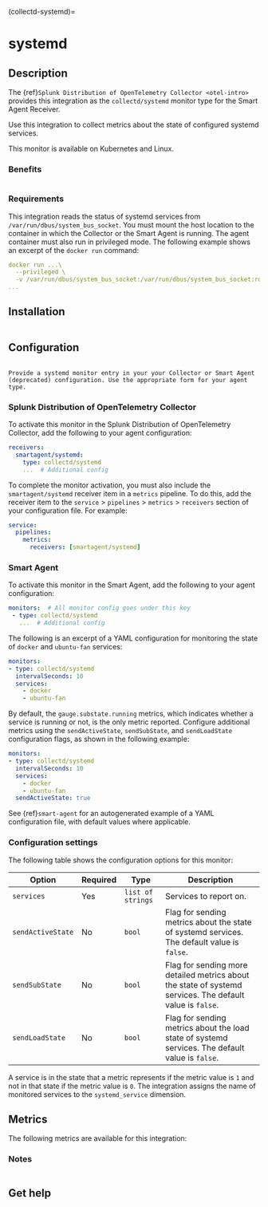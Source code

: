 (collectd-systemd)=

# systemd
<meta name="description" content="Use this Splunk Observability Cloud integration for the Collectd Systemd monitor. See benefits, install, configuration, and metrics">

## Description

The {ref}`Splunk Distribution of OpenTelemetry Collector <otel-intro>` provides this integration as the `collectd/systemd` monitor type for the Smart Agent Receiver.

Use this integration to collect metrics about the state of configured systemd services.

This monitor is available on Kubernetes and Linux.

### Benefits

```{include} /_includes/benefits.md
```

### Requirements

This integration reads the status of systemd services from `/var/run/dbus/system_bus_socket`. You must mount the host location to the container in which the Collector or the Smart Agent is running. The agent container must also run in privileged mode. The following example shows an excerpt of the `docker run` command:

```yaml
docker run ...\
  --privileged \
  -v /var/run/dbus/system_bus_socket:/var/run/dbus/system_bus_socket:ro \
...
```

##  Installation

```{include} /_includes/collector-installation-linux.md
```

## Configuration

```{include} /_includes/configuration.md
```

```{note}
Provide a systemd monitor entry in your your Collector or Smart Agent (deprecated) configuration. Use the appropriate form for your agent type.
```

### Splunk Distribution of OpenTelemetry Collector

To activate this monitor in the Splunk Distribution of OpenTelemetry Collector, add the following to your agent configuration:

```yaml
receivers:
  smartagent/systemd:
    type: collectd/systemd
    ...  # Additional config
```

To complete the monitor activation, you must also include the `smartagent/systemd` receiver item in a `metrics` pipeline. To do this, add the receiver item to the `service` > `pipelines` > `metrics` > `receivers` section of your configuration file. For example:

```yaml
service:
  pipelines:
    metrics:
      receivers: [smartagent/systemd]
```

### Smart Agent

To activate this monitor in the Smart Agent, add the following to your agent configuration:

```yaml
monitors:  # All monitor config goes under this key
 - type: collectd/systemd
   ...  # Additional config
```

The following is an excerpt of a YAML configuration for monitoring the state of `docker` and `ubuntu-fan` services:

```yaml
monitors:
- type: collectd/systemd
  intervalSeconds: 10
  services:
    - docker
    - ubuntu-fan
```

By default, the `gauge.substate.running` metrics, which indicates whether a service is running or not, is the only metric reported. Configure additional metrics using the `sendActiveState`, `sendSubState`, and `sendLoadState` configuration flags, as shown in the following example:

```yaml
monitors:
- type: collectd/systemd
  intervalSeconds: 10
  services:
    - docker
    - ubuntu-fan
  sendActiveState: true
```

See {ref}`smart-agent` for an autogenerated example of a YAML configuration file, with default values where applicable.

### Configuration settings

The following table shows the configuration options for this monitor:

| Option| Required | Type | Description |
| --- | --- | --- | --- |
| `services` | Yes | `list of strings` | Services to report on. |
| `sendActiveState` | No | `bool` | Flag for sending metrics about the state of systemd services. The default value is `false`. |
| `sendSubState` | No | `bool` | Flag for sending more detailed metrics about the state of systemd services. The default value is `false`. |
| `sendLoadState` | No | `bool` | Flag for sending metrics about the load state of systemd services. The default value is `false`. |

A service is in the state that a metric represents if the metric value is `1` and not in that state if the metric value is `0`. The integration assigns the name of monitored services to the `systemd_service` dimension.

## Metrics
The following metrics are available for this integration:

<div class="metrics-yaml" url="https://raw.githubusercontent.com/signalfx/signalfx-agent/main/pkg/monitors/collectd/systemd/metadata.yaml"></div>

### Notes

```{include} /_includes/metric-defs.md
```

## Get help

```{include} /_includes/troubleshooting.md
```
